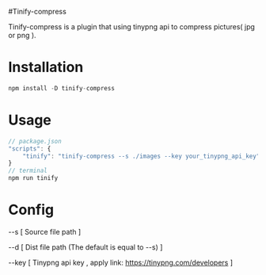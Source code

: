 #Tinify-compress

Tinify-compress is a plugin that using tinypng api to compress pictures( jpg or png ).

# Installation

```javascript
npm install -D tinify-compress
```

# Usage

```javascript
// package.json
"scripts": {
    "tinify": "tinify-compress --s ./images --key your_tinypng_api_key"
}
// terminal
npm run tinify
```

# Config

--s 		  [ Source file path ] 

--d  		  [ Dist file path (The default is equal to --s) ]

--key	  [ Tinypng  api key , apply link:  https://tinypng.com/developers ] 